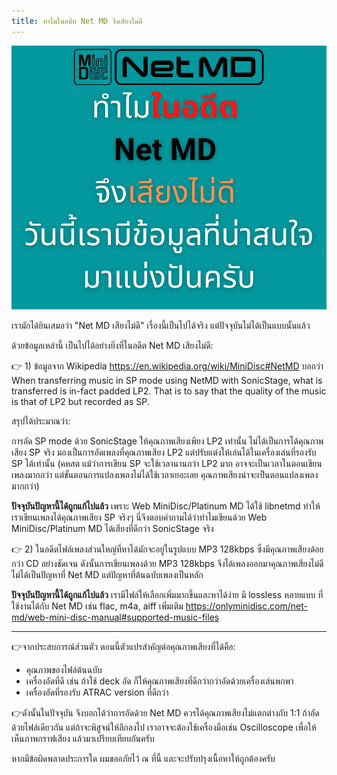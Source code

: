 ```yaml
---
title: ทำไมในอดีต Net MD จึงเสียงไม่ดี
---
```


![](images/why-did-md-not-produce-good-sound-quality-in-the-past/net-md-sound-quality-cover.png)

เรามักได้ยินเสมอว่า "Net MD เสียงไม่ดี" เรื่องนี้เป็นไปได้จริง แต่ปัจจุบันไม่ได้เป็นแบบนั้นแล้ว

ด้วยข้อมูลเหล่านี้ เป็นไปได้อย่างยิ่งที่ในอดีต Net MD เสียงไม่ดี:

👉 1) ข้อมูลจาก Wikipedia https://en.wikipedia.org/wiki/MiniDisc#NetMD บอกว่า
When transferring music in SP mode using NetMD with SonicStage, what is transferred is in-fact padded LP2. That is to say that the quality of the music is that of LP2 but recorded as SP.

สรุปได้ประมาณว่า:

การอัด SP mode ด้วย SonicStage ให้คุณภาพเสียงเพียง LP2 เท่านั้น ไม่ได้เป็นการได้คุณภาพเสียง SP จริง
มองเป็นการอัดเพลงที่คุณภาพเสียง LP2 แต่ปรับแต่งให้เล่นได้ในเครื่องเล่นที่รองรับ SP ได้เท่านั้น
(คหสต แม้ว่าการเขียน SP จะใช้เวลานานกว่า LP2 มาก อาจจะเป็นเวลาในตอนเขียนเพลงมากกว่า แต่ขั้นตอนการแปลงเพลงไม่ได้ใช้เวลาเยอะเลย คุณภาพเสียงน่าจะเป็นตอนแปลงเพลงมากกว่า)

**ปัจจุบันปัญหานี้ได้ถูกแก้ไปแล้ว** เพราะ Web MiniDisc/Platinum MD ได้ใช้  libnetmd ทำให้เราเขียนเพลงได้คุณภาพเสียง SP จริงๆ นี่จึงตอบคำถามได้ว่าทำไมเขียนด้วย Web MiniDisc/Platinum MD ได้เสียงที่ดีกว่า SonicStage จริง

👉 2) ในอดีตไฟล์เพลงส่วนใหญ่ที่หาได้มักจะอยู่ในรูปแบบ MP3 128kbps ซึ่งมีคุณภาพเสียงด้อยกว่า CD อย่างชัดเจน
ดังนั้นการเขียนเพลงด้วย MP3 128kbps จึงได้เพลงออกมาคุณภาพเสียงไม่ดี
ไม่ได้เป็นปัญหาที่ Net MD แต่ปัญหาที่ต้นฉบับเพลงเป็นหลัก

**ปัจจุบันปัญหานี้ได้ถูกแก้ไปแล้ว** เรามีไฟล์ให้เลือกเพิ่มมากขึ้นและหาได้ง่าย มี lossless หลายแบบ ที่ใช้งานได้กับ Net MD เช่น flac, m4a, aiff เพิ่มเติม https://onlyminidisc.com/net-md/web-mini-disc-manual#supported-music-files

---
👉จากประสบการณ์ส่วนตัว ตอนนี้ตัวแปรสำคัญต่อคุณภาพเสียงที่ได้คือ:
- คุณภาพของไฟล์ต้นฉบับ
- เครื่องอัดที่ดี เช่น ถ้าใช้ deck อัด ก็ให้คุณภาพเสียงที่ดีกว่ากว่าอัดด้วยเครื่องเล่นพกพา
- เครื่องอัดที่รองรับ ATRAC version ที่ดีกว่า

👉ดังนั้นในปัจจุบัน จึงบอกได้ว่าการอัดด้วย Net MD ควรได้คุณภาพเสียงไม่แตกต่างกับ 1:1 ถ้าอัดด้วยไฟล์เดียวกัน แต่ถ้าจะพิสูจน์ให้ลึกลงไป เราอาจจะต้องใช้เครื่องมือเช่น Oscilloscope เพื่อให้เห็นภาพกราฟเสียง แล้วมาเปรียบเทียบกันครับ

หากมีข้อผิดพลาดประการใด ผมขออภัยไว้ ณ ที่นี้ และจะปรับปรุงเนื้อหาให้ถูกต้องครับ
